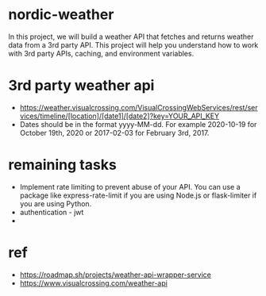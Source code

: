 # nordic-weather

In this project, we will build a weather API that fetches and returns weather data from a 3rd party API. This project
will help you understand how to work with 3rd party APIs, caching, and environment variables.

# 3rd party weather api
- https://weather.visualcrossing.com/VisualCrossingWebServices/rest/services/timeline/[location]/[date1]/[date2]?key=YOUR_API_KEY
- Dates should be in the format yyyy-MM-dd. For example 2020-10-19 for October 19th, 2020 or 2017-02-03 for February 3rd, 2017.


# remaining tasks 
- Implement rate limiting to prevent abuse of your API. You can use a package like express-rate-limit if you are using Node.js or flask-limiter if you are using Python.
- authentication - jwt
- 

# ref
- https://roadmap.sh/projects/weather-api-wrapper-service
- https://www.visualcrossing.com/weather-api

